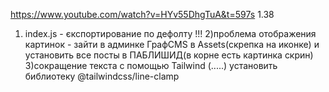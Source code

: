 https://www.youtube.com/watch?v=HYv55DhgTuA&t=597s
1.38
1) index.js - єкспортирование по дефолту !!!
2)проблема отображения картинок  - зайти в админке  ГрафCMS в Assets(скрепка на иконке) и установить все посты в ПАБЛИШИД(в корне есть картинка скрин) 
3)cокращение текста с помощью Tailwind (.....) установить библиотеку @tailwindcss/line-clamp